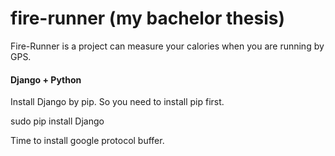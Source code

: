fire-runner (my bachelor thesis)
============

Fire-Runner is a project can measure your calories when you are running by GPS.

#### Django + Python

Install Django by pip. So you need to install pip first. 

sudo pip install Django

Time to install google protocol buffer.




